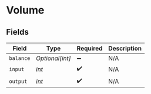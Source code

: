# Volume


## Fields

| Field              | Type               | Required           | Description        |
| ------------------ | ------------------ | ------------------ | ------------------ |
| `balance`          | *Optional[int]*    | :heavy_minus_sign: | N/A                |
| `input`            | *int*              | :heavy_check_mark: | N/A                |
| `output`           | *int*              | :heavy_check_mark: | N/A                |